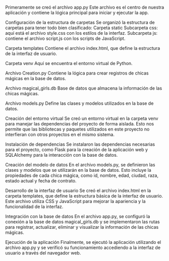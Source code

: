 Primeramente se creó el archivo app.py
Este archivo es el centro de nuestra aplicación y contiene la lógica principal para iniciar y ejecutar la app.

Configuración de la estructura de carpetas
Se organizó la estructura de carpetas para tener todo bien clasificado:
Carpeta static
Subcarpeta css: aquí está el archivo style.css con los estilos de la interfaz.
Subcarpeta js: contiene el archivo script.js con los scripts de JavaScript.

Carpeta templates
Contiene el archivo index.html, que define la estructura de la interfaz de usuario.

Carpeta venv
Aquí se encuentra el entorno virtual de Python.

Archivo Creation.py
Contiene la lógica para crear registros de chicas mágicas en la base de datos.

Archivo magical_girls.db
Base de datos que almacena la información de las chicas mágicas.

Archivo models.py
Define las clases y modelos utilizados en la base de datos.

Creación del entorno virtual
Se creó un entorno virtual en la carpeta venv para manejar las dependencias del proyecto de forma aislada. 
Esto nos permite que las bibliotecas y paquetes utilizados en este proyecto no interfieran con otros proyectos en el mismo sistema.

Instalación de dependencias
Se instalaron las dependencias necesarias para el proyecto, como Flask para la creación de la aplicación web y SQLAlchemy para la interacción con la base de datos.

Creación del modelo de datos
En el archivo models.py, se definieron las clases y modelos que se utilizarán en la base de datos. 
Esto incluye la propiedades de cada chica mágica, como id, nombre, edad, ciudad, raza, estado actual y fecha de contrato.

Desarrollo de la interfaz de usuario
Se creó el archivo index.html en la carpeta templates, que define la estructura básica de la interfaz de usuario. 
Este archivo utiliza CSS y JavaScript para mejorar la apariencia y la funcionalidad de la interfaz.

Integración con la base de datos
En el archivo app.py, se configuró la conexión a la base de datos magical_girls.db 
y se implementaron las rutas para registrar, actualizar, eliminar y visualizar la información de las chicas mágicas.

Ejecución de la aplicación
Finalmente, se ejecutó la aplicación utilizando el archivo app.py y se verificó su funcionamiento accediendo a la interfaz de usuario a través del navegador web.
